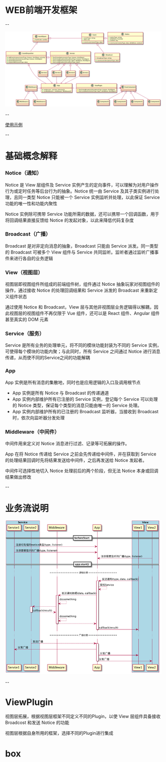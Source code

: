 # WEB前端开发框架

--

![](./doc/uml/ClassDefination.png)

--

[使用示例](./test/index.js)

--

# 基础概念解释

### Notice（通知）

Notice 是 View 层组件及 Service 实例产生的定向事件，可以理解为对用户操作行为或定时任务等后台行为的抽象。Notice 统一由 Service 及其子类实例进行处理，且同一类型 Notice 只能被一个 Service 实例监听并处理，以此保证 Service 功能的唯一性和功能内聚性

Notice 实例除可携带 Service 功能所需的数据，还可以携带一个回调函数，用于将回调结果直接反馈给 Notice 的发起对象，以此来降低代码复杂度

### Broadcast（广播）

Broadcast 是对非定向消息的抽象，Broadcast 只能由 Service 派发。同一类型的 Broadcast 可被多个 View 组件与 Service 共同监听。监听者通过监听广播事件来进行各自的业务逻辑

### View（视图层）

视图层即视图组件所组成的前端组件树，组件通过 Notice 抽象玩家对视图组件的操作，通过接收 Notice 的处理回调结果和 Service 派发的 Broadcast 来重新定义组件状态

通过使用 Notice 和 Broadcast，View 层与其他非视图层业务逻辑得以解耦，因此视图层的视图组件不再仅限于 Vue 组件，还可以是 React 组件、Angular 组件甚至真实的 DOM 元素

### Service（服务）

Service 是所有业务的处理单元，将不同的模块功能封装为不同的 Service 实例，可使得每个模块的功能内聚；与此同时，所有 Service 之间通过 Notice 进行消息传递，从而使不同的Service之间的功能解耦

### App 

App 实例是所有消息的集散地，同时也是应用逻辑的入口及调用根节点

* App 实例是所有 Notice 与 Broadcast 的传递通道
* App 实例内部维护所有已注册的 Service 实例，登记每个 Service 可以处理的 Notice 类型，保证每个类型的消息只能由唯一的 Service 处理。
* App 实例内部维护所有的已注册的 Broadcast 监听器，当接收到 Broadcast 时，依次向监听器分发处理

### Middleware（中间件）

中间件用来定义对 Notice 消息进行过滤、记录等可拓展的操作。

App 在将 Notice 传递给 Service 之前会先传递给中间件，并在获取到 Service 的处理结果回调时先将结果发送给中间件，之后再发送给 Notice 发起者。

中间件可选择性地切入 Notice 处理前后的两个阶段，但无法 Notice 本身或回调结果做出修改

--

# 业务流说明
![](./doc/uml/Notice_Timeline.png)

--

# ViewPlugin

视图层拓展，根据视图层框架不同定义不同的Plugin，以使 View 层组件具备接收 Broadcost 和发送 Notice 的功能

视图层根据自身所用的框架，选择不同的Plugin进行集成

# box
